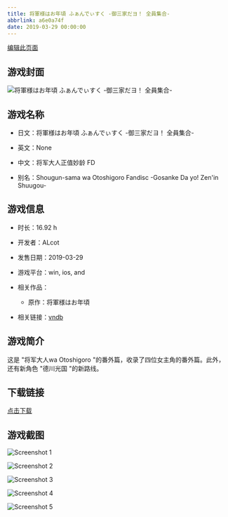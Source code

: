 ```yaml
---
title: 将軍様はお年頃 ふぁんでぃすく -御三家だヨ！ 全員集合-
abbrlink: a6e0a74f
date: 2019-03-29 00:00:00
---
```

[编辑此页面](https://github.com/ACG-3/ADV3-source/blob/main/source/_posts/%E5%B0%86%E8%BB%8D%E6%A7%98%E3%81%AF%E3%81%8A%E5%B9%B4%E9%A0%83%20%E3%81%B5%E3%81%81%E3%82%93%E3%81%A7%E3%81%83%E3%81%99%E3%81%8F%20-%E5%BE%A1%E4%B8%89%E5%AE%B6%E3%81%A0%E3%83%A8%EF%BC%81%20%E5%85%A8%E5%93%A1%E9%9B%86%E5%90%88-.md)

## 游戏封面

![将軍様はお年頃 ふぁんでぃすく -御三家だヨ！ 全員集合-](https://pan.timero.xyz/d/onedrive/img_lib_001/%E5%B0%86%E8%BB%8D%E6%A7%98%E3%81%AF%E3%81%8A%E5%B9%B4%E9%A0%83%20%E3%81%B5%E3%81%81%E3%82%93%E3%81%A7%E3%81%83%E3%81%99%E3%81%8F%20-%E5%BE%A1%E4%B8%89%E5%AE%B6%E3%81%A0%E3%83%A8%EF%BC%81%20%E5%85%A8%E5%93%A1%E9%9B%86%E5%90%88-_cover.avif)


## 游戏名称

- 日文：将軍様はお年頃 ふぁんでぃすく -御三家だヨ！ 全員集合-
- 英文：None
- 中文：将军大人正值妙龄 FD

- 别名：Shougun-sama wa Otoshigoro Fandisc -Gosanke Da yo! Zen'in Shuugou-


## 游戏信息

- 时长：16.92 h
- 开发者：ALcot
- 发售日期：2019-03-29
- 游戏平台：win, ios, and
- 相关作品：
   - 原作：将軍様はお年頃

- 相关链接：[vndb](https://vndb.org/v23450)


## 游戏简介

这是 "将军大人wa Otoshigoro "的番外篇，收录了四位女主角的番外篇。此外，还有新角色 "德川光国 "的新路线。


## 下载链接

[点击下载](https://pan.timero.xyz/onedrive/adv_lib_001/%E5%B0%86%E8%BB%8D%E6%A7%98%E3%81%AF%E3%81%8A%E5%B9%B4%E9%A0%83%20%E3%81%B5%E3%81%81%E3%82%93%E3%81%A7%E3%81%83%E3%81%99%E3%81%8F%20-%E5%BE%A1%E4%B8%89%E5%AE%B6%E3%81%A0%E3%83%A8%EF%BC%81%20%E5%85%A8%E5%93%A1%E9%9B%86%E5%90%88-)


## 游戏截图


![Screenshot 1](https://pan.timero.xyz/d/onedrive/img_lib_001/%E5%B0%86%E8%BB%8D%E6%A7%98%E3%81%AF%E3%81%8A%E5%B9%B4%E9%A0%83%20%E3%81%B5%E3%81%81%E3%82%93%E3%81%A7%E3%81%83%E3%81%99%E3%81%8F%20-%E5%BE%A1%E4%B8%89%E5%AE%B6%E3%81%A0%E3%83%A8%EF%BC%81%20%E5%85%A8%E5%93%A1%E9%9B%86%E5%90%88-_Screenshot_1.avif)

![Screenshot 2](https://pan.timero.xyz/d/onedrive/img_lib_001/%E5%B0%86%E8%BB%8D%E6%A7%98%E3%81%AF%E3%81%8A%E5%B9%B4%E9%A0%83%20%E3%81%B5%E3%81%81%E3%82%93%E3%81%A7%E3%81%83%E3%81%99%E3%81%8F%20-%E5%BE%A1%E4%B8%89%E5%AE%B6%E3%81%A0%E3%83%A8%EF%BC%81%20%E5%85%A8%E5%93%A1%E9%9B%86%E5%90%88-_Screenshot_2.avif)

![Screenshot 3](https://pan.timero.xyz/d/onedrive/img_lib_001/%E5%B0%86%E8%BB%8D%E6%A7%98%E3%81%AF%E3%81%8A%E5%B9%B4%E9%A0%83%20%E3%81%B5%E3%81%81%E3%82%93%E3%81%A7%E3%81%83%E3%81%99%E3%81%8F%20-%E5%BE%A1%E4%B8%89%E5%AE%B6%E3%81%A0%E3%83%A8%EF%BC%81%20%E5%85%A8%E5%93%A1%E9%9B%86%E5%90%88-_Screenshot_3.avif)

![Screenshot 4](https://pan.timero.xyz/d/onedrive/img_lib_001/%E5%B0%86%E8%BB%8D%E6%A7%98%E3%81%AF%E3%81%8A%E5%B9%B4%E9%A0%83%20%E3%81%B5%E3%81%81%E3%82%93%E3%81%A7%E3%81%83%E3%81%99%E3%81%8F%20-%E5%BE%A1%E4%B8%89%E5%AE%B6%E3%81%A0%E3%83%A8%EF%BC%81%20%E5%85%A8%E5%93%A1%E9%9B%86%E5%90%88-_Screenshot_4.avif)

![Screenshot 5](https://pan.timero.xyz/d/onedrive/img_lib_001/%E5%B0%86%E8%BB%8D%E6%A7%98%E3%81%AF%E3%81%8A%E5%B9%B4%E9%A0%83%20%E3%81%B5%E3%81%81%E3%82%93%E3%81%A7%E3%81%83%E3%81%99%E3%81%8F%20-%E5%BE%A1%E4%B8%89%E5%AE%B6%E3%81%A0%E3%83%A8%EF%BC%81%20%E5%85%A8%E5%93%A1%E9%9B%86%E5%90%88-_Screenshot_5.avif)

